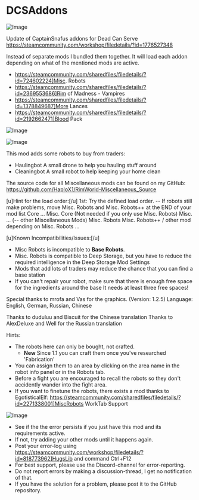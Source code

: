 # DCSAddons

![Image](https://i.imgur.com/WAEzk68.png)

Update of CaptainSnafus addons for Dead Can Serve 
https://steamcommunity.com/workshop/filedetails/?id=1776527348

Instead of separate mods I bundled them together. It will load each addon depending on what of the mentioned mods are active.



- https://steamcommunity.com/sharedfiles/filedetails/?id=724602224]Misc. Robots
- https://steamcommunity.com/sharedfiles/filedetails/?id=2369553686]Rim of Madness - Vampires
- https://steamcommunity.com/sharedfiles/filedetails/?id=1378849687]More Lances
- https://steamcommunity.com/sharedfiles/filedetails/?id=2192662471]Blood Pack



![Image](https://i.imgur.com/7Gzt3Rg.png)

	
![Image](https://i.imgur.com/NOW7jU1.png)

This mod adds some robots to buy from traders:

- Haulingbot
     A small drone to help you hauling stuff around
- Cleaningbot
     A small robot to help keeping your home clean  



The source code for all Miscellaneous mods can be found on my GitHub:
https://github.com/HaploX1/RimWorld-Miscellaneous_Source

	
[u]Hint for the load order:[/u]
1st: Try the defined load order. 
       -- If robots still make problems, move Misc. Robots and Misc. Robots++ at the END of your mod list
Core
...
Misc. Core  (Not needed if you only use Misc. Robots)
Misc. ... (-- other Miscellaneous Mods)
Misc. Robots
Misc. Robots++  /  other mod depending on Misc. Robots
...
	

[u]Known Incompatibilities/Issues:[/u]
- Misc Robots is incompatible to **Base Robots**.
- Misc. Robots is compatible to Deep Storage, but you have to reduce 
  the required intelligence in the Deep Storage Mod Settings
- Mods that add lots of traders may reduce the chance that you can find a base station
- If you can't repair your robot, make sure that there is enough free space for the ingredients around the base
  It needs at least three free spaces!

Special thanks to mrofa and Vas for the graphics.
(Version: 1.2.5)
Language: English, German, Russian, Chinese

Thanks to duduluu and Biscuit for the Chinese translation 
Thanks to AlexDeluxe and Well for the Russian translation

Hints:
- The robots here can only be bought, not crafted. 
   - **New** Since 1.1 you can craft them once you've researched 'Fabrication'
- You can assign them to an area by clicking on the area name in the robot info panel or in the Robots tab.
- Before a fight you are encouraged to recall the robots so they don't accidently wander into the fight area.
- If you want to finetune the robots, there exists a mod thanks to EgotisticalElf: https://steamcommunity.com/sharedfiles/filedetails/?id=2271338001]MiscRobots WorkTab Support

![Image](https://i.imgur.com/Rs6T6cr.png)



-  See if the the error persists if you just have this mod and its requirements active.
-  If not, try adding your other mods until it happens again.
-  Post your error-log using https://steamcommunity.com/workshop/filedetails/?id=818773962]HugsLib and command Ctrl+F12
-  For best support, please use the Discord-channel for error-reporting.
-  Do not report errors by making a discussion-thread, I get no notification of that.
-  If you have the solution for a problem, please post it to the GitHub repository.



